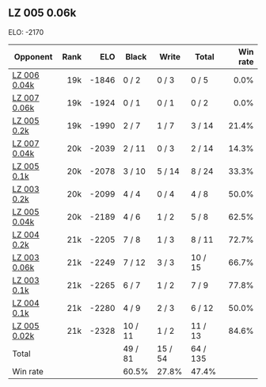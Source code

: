 ## LZ 005 0.06k ##

ELO: -2170

Opponent | Rank | ELO | Black | Write | Total | Win rate
---------|-----:|----:|-------|-------|-------|-------:
[LZ 006 0.04k](LZ%20006%200.04k.md) | 19k | -1846 | 0 / 2 | 0 / 3 | 0 / 5 | 0.0%
[LZ 007 0.06k](LZ%20007%200.06k.md) | 19k | -1924 | 0 / 1 | 0 / 1 | 0 / 2 | 0.0%
[LZ 005 0.2k](LZ%20005%200.2k.md) | 19k | -1990 | 2 / 7 | 1 / 7 | 3 / 14 | 21.4%
[LZ 007 0.04k](LZ%20007%200.04k.md) | 20k | -2039 | 2 / 11 | 0 / 3 | 2 / 14 | 14.3%
[LZ 005 0.1k](LZ%20005%200.1k.md) | 20k | -2078 | 3 / 10 | 5 / 14 | 8 / 24 | 33.3%
[LZ 003 0.2k](LZ%20003%200.2k.md) | 20k | -2099 | 4 / 4 | 0 / 4 | 4 / 8 | 50.0%
[LZ 005 0.04k](LZ%20005%200.04k.md) | 20k | -2189 | 4 / 6 | 1 / 2 | 5 / 8 | 62.5%
[LZ 004 0.2k](LZ%20004%200.2k.md) | 21k | -2205 | 7 / 8 | 1 / 3 | 8 / 11 | 72.7%
[LZ 003 0.06k](LZ%20003%200.06k.md) | 21k | -2249 | 7 / 12 | 3 / 3 | 10 / 15 | 66.7%
[LZ 003 0.1k](LZ%20003%200.1k.md) | 21k | -2265 | 6 / 7 | 1 / 2 | 7 / 9 | 77.8%
[LZ 004 0.1k](LZ%20004%200.1k.md) | 21k | -2280 | 4 / 9 | 2 / 3 | 6 / 12 | 50.0%
[LZ 005 0.02k](LZ%20005%200.02k.md) | 21k | -2328 | 10 / 11 | 1 / 2 | 11 / 13 | 84.6%
Total | | | 49 / 81 | 15 / 54 | 64 / 135 | 
Win rate| | | 60.5% | 27.8% | 47.4% | 
